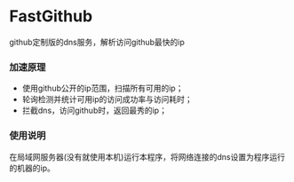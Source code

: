 # FastGithub
github定制版的dns服务，解析访问github最快的ip

### 加速原理
* 使用github公开的ip范围，扫描所有可用的ip；
* 轮询检测并统计可用ip的访问成功率与访问耗时；
* 拦截dns，访问github时，返回最秀的ip；

### 使用说明
在局域网服务器(没有就使用本机)运行本程序，将网络连接的dns设置为程序运行的机器的ip。
